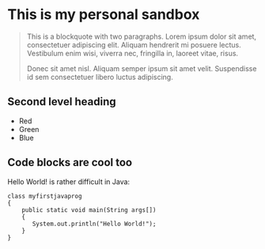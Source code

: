 # This is my personal sandbox #

> This is a blockquote with two paragraphs. Lorem ipsum dolor sit amet,
> consectetuer adipiscing elit. Aliquam hendrerit mi posuere lectus.
> Vestibulum enim wisi, viverra nec, fringilla in, laoreet vitae, risus.
> 
> Donec sit amet nisl. Aliquam semper ipsum sit amet velit. Suspendisse
> id sem consectetuer libero luctus adipiscing.

## Second level heading ##

*   Red
*   Green
*   Blue

## Code blocks are cool too ##

Hello World! is rather difficult in Java:

	class myfirstjavaprog
	{  
		public static void main(String args[])
		{
		   System.out.println("Hello World!");
		}
	}
